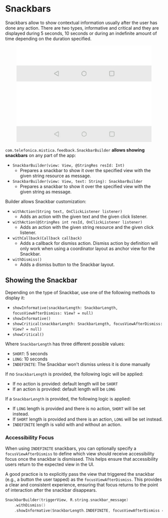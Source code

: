 # Snackbars

Snackbars allow to show contextual information usually after the user has done any action. There are two types, informative and critical and they are 
displayed during 5 seconds, 10 seconds or during an indefinite amount of time depending on the duration specified. 

<p align="center">
    <img src="../../../../../../../../doc/images/snackbars/snackbars_informative.gif">
    <img src="../../../../../../../../doc/images/snackbars/snackbars_critical.gif">
</p>

`com.telefonica.mistica.feedback.SnackbarBuilder` **allows showing snackbars** on any part of the app:
* `SnackbarBuilder(view: View, @StringRes resId: Int)`
  * Prepares a snackbar to show it over the specified view with the given string resource as message.
* `SnackbarBuilder(view: View, text: String): SnackbarBuilder`
  * Prepares a snackbar to show it over the specified view with the given string as message.

Builder allows Snackbar customization:
* `withAction(String text, OnClickListener listener)`
  * Adds an action with the given text and the given click listener.
* `withAction(@StringRes int resId, OnClickListener listener)`
  * Adds an action with the given string resource and the given click listener.
* `withCallback(Callback callback)`
  * Adds a callback for dismiss action. Dismiss action by definition will only work when using a coordinator layout as anchor view for the Snackbar.
* `withDismiss()`
  * Adds a dismiss button to the Snackbar layout. 

## Showing the Snackbar

Depending on the type of Snackbar, use one of the following methods to display it:

* `showInformative(snackbarLength: SnackbarLength, focusViewAfterDismiss: View? = null)`
* `showInformative()`
* `showCritical(snackbarLength: SnackbarLength, focusViewAfterDismiss: View? = null)`
* `showCritical()`

Where `SnackbarLength` has three different possible values:

* `SHORT`: 5 seconds
* `LONG`: 10 seconds
* `INDEFINITE`: The Snackbar won't dismiss unless it is done manually

If no `SnackbarLength` is provided, the following logic will be applied:

* If no action is provided: default length will be `SHORT`
* If an action is provided: default length will be `LONG`

If a `SnackbarLength` is provided, the following logic is applied:

* If `LONG` length is provided and there is no action, `SHORT` will be set instead.
* If `SHORT` length is provided and there is an action, `LONG` will be set instead.
* `INDEFINITE` length is valid with and without an action.

### Accessibility Focus

When using `INDEFINITE` snackbars, you can optionally specify a `focusViewAfterDismiss` to define which view should receive accessibility focus once the 
snackbar is dismissed. This helps ensure that accessibility users return to the expected view in the UI.

A good practice is to explicitly pass the view that triggered the snackbar (e.g., a button the user tapped) as the `focusViewAfterDismiss`. This provides a 
clear and consistent experience, ensuring that focus returns to the point of interaction after the snackbar disappears.

```kotlin
SnackbarBuilder(triggerView, R.string.snackbar_message)
    .withDismiss()
    .showInformative(SnackbarLength.INDEFINITE, focusViewAfterDismiss = triggerView)
```
